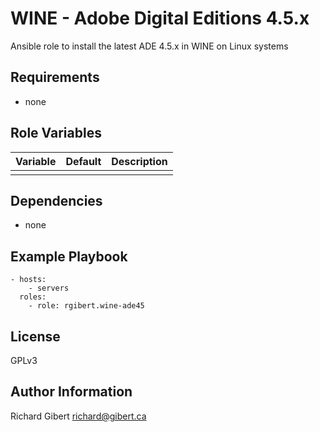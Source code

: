 # WINE - Adobe Digital Editions 4.5.x

Ansible role to install the latest ADE 4.5.x in WINE on Linux systems

## Requirements

- none

## Role Variables

| Variable | Default | Description |
|----------|---------|-------------|
| | | |

## Dependencies

- none

## Example Playbook

```
- hosts:
    - servers
  roles:
    - role: rgibert.wine-ade45
```

## License

GPLv3

## Author Information

Richard Gibert <richard@gibert.ca>
